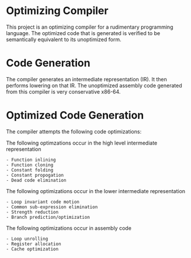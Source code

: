 # Optimizing Compiler

This project is an optimizing compiler for a rudimentary programming language. The optimized code that is generated is verified to be semantically equivalent to its unoptimized form.

# Code Generation

The compiler generates an intermediate representation (IR). It then performs lowering on that IR. The unoptimized assembly code generated from this compiler is very conservative x86-64.

# Optimized Code Generation

The compiler attempts the following code optimizations:

The following optimzations occur in the high level intermediate representation

	- Function inlining
	- Function cloning
	- Constant folding
	- Constant propogation
	- Dead code elimination

The following optimizations occur in the lower intermediate representation

	- Loop invariant code motion
	- Common sub-expression elimination
	- Strength reduction
	- Branch prediction/optimization

The following optimizations occur in assembly code

	- Loop unrolling
	- Register allocation
	- Cache optimization


